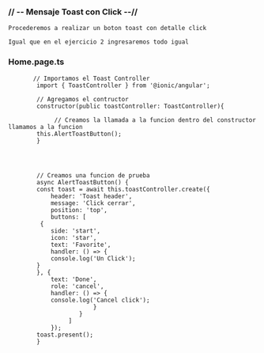 ### // -- Mensaje Toast con Click --//

    Procederemos a realizar un boton toast con detalle click

    Igual que en el ejercicio 2 ingresaremos todo igual

### Home.page.ts

           // Importamos el Toast Controller
            import { ToastController } from '@ionic/angular';

            // Agregamos el contructor 
            constructor(public toastController: ToastController){

                 // Creamos la llamada a la funcion dentro del constructor llamamos a la funcion
            this.AlertToastButton();
            }




            // Creamos una funcion de prueba
            async AlertToastButton() {
            const toast = await this.toastController.create({
                header: 'Toast header',
                message: 'Click cerrar',
                position: 'top',
                buttons: [
             {
                side: 'start',
                icon: 'star',
                text: 'Favorite',
                handler: () => {
                console.log('Un Click');
            }
            }, {
                text: 'Done',
                role: 'cancel',
                handler: () => {
                console.log('Cancel click');
                            }
                        }
                     ]
                });
            toast.present();
            }

